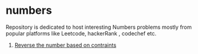 # numbers

Repository is dedicated to host interesting Numbers problems mostly from popular platforms like Leetcode, hackerRank , codechef etc.

1. [Reverse the number based on contraints](https://github.com/KumarAbhinav2/numbers/blob/master/reverseNumberWithConstraints(LTE-7).py)
